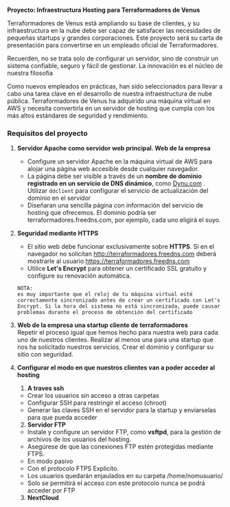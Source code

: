
**Proyecto: Infraestructura Hosting para Terraformadores de Venus**  

Terraformadores de Venus está ampliando su base de clientes, y su infraestructura en la nube debe ser capaz de satisfacer las necesidades de pequeñas startups y grandes corporaciones. Este proyecto será su carta de presentación para convertirse en un empleado oficial de Terraformadores.  

Recuerden, no se trata solo de configurar un servidor, sino de construir un sistema confiable, seguro y fácil de gestionar. La innovación es el núcleo de nuestra filosofía

Como nuevos empleados en prácticas, han sido seleccionados para llevar a cabo una tarea clave en el desarrollo de nuestra infraestructura de nube pública. Terraformadores de Venus ha adquirido una máquina virtual en AWS y necesita convertirla en un servidor de hosting que cumpla con los más altos estándares de seguridad y rendimiento.  

### **Requisitos del proyecto**  

1. **Servidor Apache como servidor web principal. Web de la empresa**  
   - Configure un servidor Apache en la máquina virtual de AWS para alojar una página web accesible desde cualquier navegador.  
   - La página debe ser visible a través de un **nombre de dominio registrado en un servicio de DNS dinámico**, como [Dynu.com](https://www.dynu.com) . Utilizar `ddclient` para configurar el servicio de actualización del dominio en el servidor
   - Diseñaran una sencilla página con información del servicio de hosting que ofrecemos. El dominio podría ser terraformadores.freedns.com, por ejemplo, cada uno eligirá el suyo. 

2. **Seguridad mediante HTTPS**  
   - El sitio web debe funcionar exclusivamente sobre **HTTPS**.  Si en el navegador no solicitan http://terraformadores.freedns.com deberá mostrarle al usuario https://terraformadores.freedns.com
   - Utilice **Let's Encrypt** para obtener un certificado SSL gratuito y configure su renovación automática.

   ```
   NOTA:
   es muy importante que el reloj de tu máquina virtual esté correctamente sincronizado antes de crear un certificado con Let's Encrypt. Si la hora del sistema no está sincronizada, puede causar problemas durante el proceso de obtención del certificado
   ```

1. **Web de la empresa una startup cliente de terraformadores**  
Repetir el proceso igual que hemos hecho para nuestra web para cada uno de nuestros clientes. Realizar al menos una para una startup que nos ha solicitado nuestros servicios. Crear el dominio y configurar su sitio con seguridad.

1. **Configurar el modo en que nuestros clientes van a poder acceder al hosting**
   1. **A traves ssh** 
    - Crear los usuarios sin acceso a otras carpetas
    - Configurar SSH para restringir el acceso (chroot)
    - Generar las claves SSH en el servidor para la startup y enviarselas para que pueda acceder
   2. **Servidor FTP**  
   - Instale y configure un servidor FTP, como **vsftpd**, para la gestión de archivos de los usuarios del hosting.  
   - Asegúrese de que las conexiones FTP estén protegidas mediante FTPS.  
   - En  modo pasivo 
   - Con el protocolo FTPS Explicíto. 
   - Los usuarios quedarán enjaulados en su carpeta /home/nomusuario/
   - Solo se permitirá el acceso con este protocolo nunca se podrá acceder por FTP
   3. **NextCloud**
      

  
